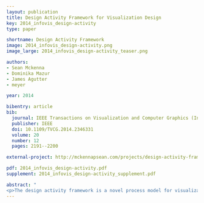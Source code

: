 ```yaml
---
layout: publication
title: Design Activity Framework for Visualization Design
key: 2014_infovis_design-activity
type: paper

shortname: Design Activity Framework
image: 2014_infovis_design-activity.png
image_large: 2014_infovis_design-activity_teaser.png

authors:
- Sean Mckenna
- Dominika Mazur
- James Agutter
- meyer

year: 2014

bibentry: article
bib:
  journal: IEEE Transactions on Visualization and Computer Graphics (InfoVis ’14)
  publisher: IEEE
  doi: 10.1109/TVCG.2014.2346331
  volume: 20
  number: 12
  pages: 2191--2200

external-project: http://mckennapsean.com/projects/design-activity-framework/

pdf: 2014_infovis_design-activity.pdf
supplement: 2014_infovis_design-activity_supplement.pdf

abstract: "
<p>The design activity framework is a novel process model for visualization design, where overlapping design activities are composed of motivations, methods, and outcomes. Its purpose is to try and more completely capture the complex nature of design. To strengthen the framework, we provide a list of exemplar methods and how they overlap among these activities. This framework is the result of reflective discussions from a collaboration on a visualization redesign project, so we provide the details of this project to ground the framework in a real-world design process.</p>"
---
```

